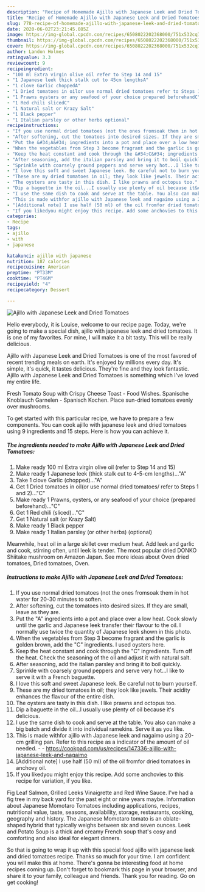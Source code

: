 ```yaml
---
description: "Recipe of Homemade Ajillo with Japanese Leek and Dried Tomatoes"
title: "Recipe of Homemade Ajillo with Japanese Leek and Dried Tomatoes"
slug: 778-recipe-of-homemade-ajillo-with-japanese-leek-and-dried-tomatoes
date: 2020-06-02T23:21:45.085Z
image: https://img-global.cpcdn.com/recipes/6508022202368000/751x532cq70/ajillo-with-japanese-leek-and-dried-tomatoes-recipe-main-photo.jpg
thumbnail: https://img-global.cpcdn.com/recipes/6508022202368000/751x532cq70/ajillo-with-japanese-leek-and-dried-tomatoes-recipe-main-photo.jpg
cover: https://img-global.cpcdn.com/recipes/6508022202368000/751x532cq70/ajillo-with-japanese-leek-and-dried-tomatoes-recipe-main-photo.jpg
author: Landon Holmes
ratingvalue: 3.3
reviewcount: 9
recipeingredient:
- "100 ml Extra virgin olive oil refer to Step 14 and 15"
- "1 Japanese leek thick stalk cut to 45cm lengthsA"
- "1 clove Garlic choppedA"
- "1 Dried tomatoes in oilor use normal dried tomatoes refer to Steps 1 and 2C"
- "1 Prawns oysters or any seafood of your choice prepared beforehandC"
- "1 Red chili slicedC"
- "1 Natural salt or Krazy Salt"
- "1 Black pepper"
- "1 Italian parsley or other herbs optional"
recipeinstructions:
- "If you use normal dried tomatoes (not the ones fromsoak them in hot water for 20-30 minutes to soften."
- "After softening, cut the tomatoes into desired sizes. If they are small, leave as they are."
- "Put the &#34;A&#34; ingredients into a pot and place over a low heat. Cook slowly until the garlic and Japanese leek transfer their flavour to the oil. I normally use twice the quantity of Japanese leek shown in this photo."
- "When the vegetables from Step 3 become fragrant and the garlic is golden brown, add the &#34;C&#34; ingredients. I used oysters here."
- "Keep the heat constant and cook through the &#34;C&#34; ingredients. Turn off the heat. Check the seasoning of the oil and adjust it with natural salt."
- "After seasoning, add the italian parsley and bring it to boil quickly."
- "Sprinkle with coarsely ground peppers and serve very hot...I like to serve it with a French baguette."
- "I love this soft and sweet Japanese leek. Be careful not to burn yourself."
- "These are my dried tomatoes in oil; they look like jewels. Their acidity enhances the flavour of the entire dish."
- "The oysters are tasty in this dish. I like prawns and octopus too."
- "Dip a baguette in the oil...I usually use plenty of oil because it&#39;s delicious."
- "I use the same dish to cook and serve at the table. You also can make a big batch and divide it into individual ramekins. Serve it as you like."
- "This is made withfor ajillo with Japanese leek and nagaimo using a 20-cm grilling pan. Refer to this recipe as a indicator of the amount of oil needed.  https://cookpad.com/us/recipes/147336-ajillo-with-japanese-leek-and-nagaimo"
- "[Additional note] I use half (50 ml) of the oil fromfor dried tomatoes in anchovy oil."
- "If you likedyou might enjoy this recipe. Add some anchovies to this recipe for variation, if you like."
categories:
- Recipe
tags:
- ajillo
- with
- japanese

katakunci: ajillo with japanese 
nutrition: 187 calories
recipecuisine: American
preptime: "PT33M"
cooktime: "PT46M"
recipeyield: "4"
recipecategory: Dessert

---
```



![Ajillo with Japanese Leek and Dried Tomatoes](https://img-global.cpcdn.com/recipes/6508022202368000/751x532cq70/ajillo-with-japanese-leek-and-dried-tomatoes-recipe-main-photo.jpg)

Hello everybody, it is Louise, welcome to our recipe page. Today, we're going to make a special dish, ajillo with japanese leek and dried tomatoes. It is one of my favorites. For mine, I will make it a bit tasty. This will be really delicious.

Ajillo with Japanese Leek and Dried Tomatoes is one of the most favored of recent trending meals on earth. It's enjoyed by millions every day. It's simple, it's quick, it tastes delicious. They're fine and they look fantastic. Ajillo with Japanese Leek and Dried Tomatoes is something which I've loved my entire life.

Fresh Tomato Soup with Crispy Cheese Toast - Food Wishes. Spanische Knoblauch Garnelen - Spanisch Kochen. Place sun-dried tomatoes evenly over mushrooms.


To get started with this particular recipe, we have to prepare a few components. You can cook ajillo with japanese leek and dried tomatoes using 9 ingredients and 15 steps. Here is how you can achieve it.

<!--inarticleads1-->

##### The ingredients needed to make Ajillo with Japanese Leek and Dried Tomatoes:

1. Make ready 100 ml Extra virgin olive oil (refer to Step 14 and 15)
1. Make ready 1 Japanese leek (thick stalk cut to 4-5-cm lengths)...&#34;A&#34;
1. Take 1 clove Garlic (chopped)...&#34;A&#34;
1. Get 1 Dried tomatoes in oil(or use normal dried tomatoes/ refer to Steps 1 and 2)...&#34;C&#34;
1. Make ready 1 Prawns, oysters, or any seafood of your choice (prepared beforehand)...&#34;C&#34;
1. Get 1 Red chili (sliced)...&#34;C&#34;
1. Get 1 Natural salt (or Krazy Salt)
1. Make ready 1 Black pepper
1. Make ready 1 Italian parsley (or other herbs) (optional)


Meanwhile, heat oil in a large skillet over medium heat. Add leek and garlic and cook, stirring often, until leek is tender. The most popular dried DONKO Shiitake mushroom on Amazon Japan. See more ideas about Oven dried tomatoes, Dried tomatoes, Oven. 

<!--inarticleads2-->

##### Instructions to make Ajillo with Japanese Leek and Dried Tomatoes:

1. If you use normal dried tomatoes (not the ones fromsoak them in hot water for 20-30 minutes to soften.
1. After softening, cut the tomatoes into desired sizes. If they are small, leave as they are.
1. Put the &#34;A&#34; ingredients into a pot and place over a low heat. Cook slowly until the garlic and Japanese leek transfer their flavour to the oil. I normally use twice the quantity of Japanese leek shown in this photo.
1. When the vegetables from Step 3 become fragrant and the garlic is golden brown, add the &#34;C&#34; ingredients. I used oysters here.
1. Keep the heat constant and cook through the &#34;C&#34; ingredients. Turn off the heat. Check the seasoning of the oil and adjust it with natural salt.
1. After seasoning, add the italian parsley and bring it to boil quickly.
1. Sprinkle with coarsely ground peppers and serve very hot...I like to serve it with a French baguette.
1. I love this soft and sweet Japanese leek. Be careful not to burn yourself.
1. These are my dried tomatoes in oil; they look like jewels. Their acidity enhances the flavour of the entire dish.
1. The oysters are tasty in this dish. I like prawns and octopus too.
1. Dip a baguette in the oil...I usually use plenty of oil because it&#39;s delicious.
1. I use the same dish to cook and serve at the table. You also can make a big batch and divide it into individual ramekins. Serve it as you like.
1. This is made withfor ajillo with Japanese leek and nagaimo using a 20-cm grilling pan. Refer to this recipe as a indicator of the amount of oil needed. -  - https://cookpad.com/us/recipes/147336-ajillo-with-japanese-leek-and-nagaimo
1. [Additional note] I use half (50 ml) of the oil fromfor dried tomatoes in anchovy oil.
1. If you likedyou might enjoy this recipe. Add some anchovies to this recipe for variation, if you like.


Fig Leaf Salmon, Grilled Leeks Vinaigrette and Red Wine Sauce. I&#39;ve had a fig tree in my back yard for the past eight or nine years maybe. Information about Japanese Momotaro Tomatoes including applications, recipes, nutritional value, taste, seasons, availability, storage, restaurants, cooking, geography and history. The Japanese Momotaro tomato is an oblate-shaped hybrid that typically weighs between six and seven ounces. Leek and Potato Soup is a thick and creamy French soup that&#39;s cosy and comforting and also ideal for elegant dinners. 

So that is going to wrap it up with this special food ajillo with japanese leek and dried tomatoes recipe. Thanks so much for your time. I am confident you will make this at home. There's gonna be interesting food at home recipes coming up. Don't forget to bookmark this page in your browser, and share it to your family, colleague and friends. Thank you for reading. Go on get cooking!
